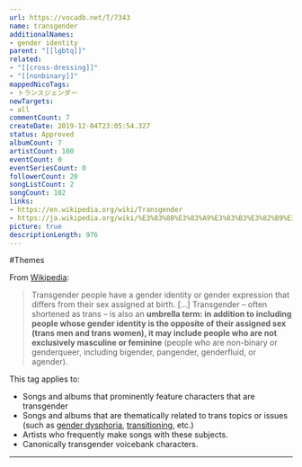 ```yaml
---
url: https://vocadb.net/T/7343
name: transgender
additionalNames: 
- gender identity
parent: "[[lgbtq]]"
related:
- "[[cross-dressing]]"
- "[[nonbinary]]"
mappedNicoTags:
- トランスジェンダー
newTargets:
- all
commentCount: 7
createDate: 2019-12-04T23:05:54.327
status: Approved
albumCount: 7
artistCount: 100
eventCount: 0
eventSeriesCount: 0
followerCount: 20
songListCount: 2
songCount: 102
links: 
- https://en.wikipedia.org/wiki/Transgender
- https://ja.wikipedia.org/wiki/%E3%83%88%E3%83%A9%E3%83%B3%E3%82%B9%E3%82%B8%E3%82%A7%E3%83%B3%E3%83%80%E3%83%BC
picture: true
descriptionLength: 976
---
```


#Themes

From [Wikipedia](https://en.wikipedia.org/wiki/Transgender):

>Transgender people have a gender identity or gender expression that differs from their sex assigned at birth. [...] Transgender – often shortened as trans – is also an **umbrella term: in addition to including people whose gender identity is the opposite of their assigned sex (trans men and trans women), it may include people who are not exclusively masculine or feminine** (people who are non-binary or genderqueer, including bigender, pangender, genderfluid, or agender).

This tag applies to:

* Songs and albums that prominently feature characters that are transgender
* Songs and albums that are thematically related to trans topics or issues (such as [gender dysphoria](https://en.wikipedia.org/wiki/Gender_dysphoria), [transitioning](https://en.wikipedia.org/wiki/Transitioning_(transgender)), etc.)
* Artists who frequently make songs with these subjects.
* Canonically transgender voicebank characters.

---

